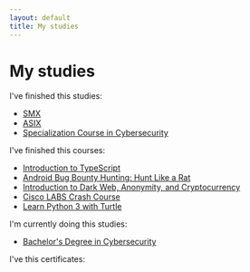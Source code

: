 ```yaml
---
layout: default
title: My studies
---
```

# My studies

I've finished this studies:
* [SMX](https://agora.xtec.cat/ies-estatut/estudis-2/cicles-formatius/sistemes-microinformatics-i-xarxes-smx/ "Go to SMX")
* [ASIX](https://agora.xtec.cat/ies-estatut/estudis-2/cicles-formatius/administracio-de-sistemes-informatics-en-xarxa-asix/ "Go to ASIX")
* [Specialization Course in Cybersecurity](https://itb.cat/portfolio/curs-despecialitzacio-en-ciberseguretat/ "Go to itb course")

I've finished this courses:
* [Introduction to TypeScript](https://codered.eccouncil.org/certificate/9fda8465-cde0-4f15-abb3-86916d97fdc6?logged=false "Go to certificate")
* [Android Bug Bounty Hunting: Hunt Like a Rat](https://codered.eccouncil.org/certificate/71a596b8-9e39-45a6-a90d-16e41ddb0a58?logged=false "Go to cert")
* [Introduction to Dark Web, Anonymity, and Cryptocurrency](https://codered.eccouncil.org/certificate/ec20842d-5c97-4d35-8bac-8f12fa73d24b?logged=false "Go to cert")
* [Cisco LABS Crash Course](https://codered.eccouncil.org/certificate/74511e4d-7b55-4c2c-a73f-83559ee98825?logged=false "Go to certificate")
* [Learn Python 3 with Turtle](https://codered.eccouncil.org/certificate/6ad91247-7463-444b-a1a2-fd5b233e3a28?logged=false "Go to certificate")


I'm currently doing this studies:
* [Bachelor's Degree in Cybersecurity](https://www.unir.net/ingenieria/grado-ciberseguridad/ "Go to UNIR")

I've this certificates:
<div data-iframe-width="150" data-iframe-height="270" data-share-badge-id="c035f01a-db5e-46da-9a8e-e6862947bd25" data-share-badge-host="https://www.credly.com"></div><script type="text/javascript" async src="//cdn.credly.com/assets/utilities/embed.js"></script>
